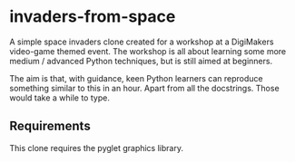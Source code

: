invaders-from-space
===================

A simple space invaders clone created for a workshop at a DigiMakers video-game themed event. The workshop is all about learning some more medium / advanced Python techniques, but is still aimed at beginners.

The aim is that, with guidance, keen Python learners can reproduce something similar to this in an hour. Apart from all the docstrings. Those would take a while to type.

Requirements
------------
This clone requires the pyglet graphics library.
